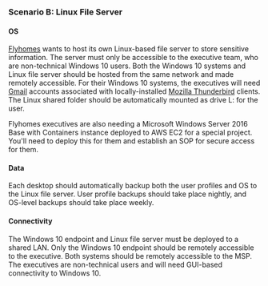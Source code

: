 ### Scenario B: Linux File Server

#### OS

[Flyhomes](https://www.flyhomes.com/) wants to host its own Linux-based file server to store sensitive information. The server must only be accessible to the executive team, who are non-technical Windows 10 users. Both the Windows 10 systems and Linux file server should be hosted from the same network and made remotely accessible. For their Windows 10 systems, the executives will need [Gmail](https://mail.google.com/mail/u/0/) accounts associated with locally-installed [Mozilla Thunderbird](https://www.thunderbird.net/en-US/) clients. The Linux shared folder should be automatically mounted as drive L: for the user.

Flyhomes executives are also needing a Microsoft Windows Server 2016 Base with Containers instance deployed to AWS EC2 for a special project. You'll need to deploy this for them and establish an SOP for secure access for them.

#### Data

Each desktop should automatically backup both the user profiles and OS to the Linux file server. User profile backups should take place nightly, and OS-level backups should take place weekly.

#### Connectivity

The Windows 10 endpoint and Linux file server must be deployed to a shared LAN. Only the Windows 10 endpoint should be remotely accessible to the executive. Both systems should be remotely accessible to the MSP. The executives are non-technical users and will need GUI-based connectivity to Windows 10.
